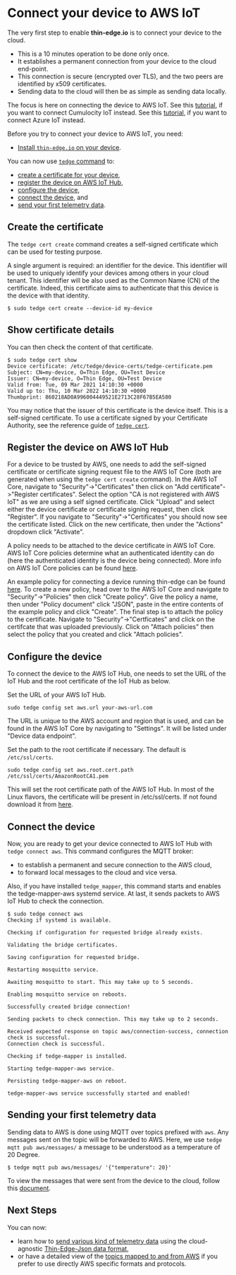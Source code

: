 # Connect your device to AWS IoT

The very first step to enable **thin-edge.io** is to connect your device to the cloud.
* This is a 10 minutes operation to be done only once.
* It establishes a permanent connection from your device to the cloud end-point.
* This connection is secure (encrypted over TLS), and the two peers are identified by x509 certificates.
* Sending data to the cloud will then be as simple as sending data locally.

The focus is here on connecting the device to AWS IoT.
See this [tutorial](connect-c8y.md), if you want to connect Cumulocity IoT instead.
See this [tutorial](connect-azure.md), if you want to connect Azure IoT instead.

Before you try to connect your device to AWS IoT, you need:
* [Install `thin-edge.io` on your device](../howto-guides/002_installation.md).

You can now use [`tedge` command](../references/tedge.md) to:
* [create a certificate for your device](connect-aws.md#create-the-certificate),
* [register the device on AWS IoT Hub](connect-aws.md#register-the-device-on-AWS),
* [configure the device](connect-aws.md#configure-the-device),
* [connect the device](connect-aws.md#connect-the-device), and
* [send your first telemetry data](#sending-your-first-telemetry-data).

## Create the certificate

The `tedge cert create` command creates a self-signed certificate which can be used for testing purpose.

A single argument is required: an identifier for the device.
This identifier will be used to uniquely identify your devices among others in your cloud tenant.
This identifier will be also used as the Common Name (CN) of the certificate.
Indeed, this certificate aims to authenticate that this device is the device with that identity.

```shell
$ sudo tedge cert create --device-id my-device
```

## Show certificate details

You can then check the content of that certificate.

```shell
$ sudo tedge cert show
Device certificate: /etc/tedge/device-certs/tedge-certificate.pem
Subject: CN=my-device, O=Thin Edge, OU=Test Device
Issuer: CN=my-device, O=Thin Edge, OU=Test Device
Valid from: Tue, 09 Mar 2021 14:10:30 +0000
Valid up to: Thu, 10 Mar 2022 14:10:30 +0000
Thumbprint: 860218AD0A996004449521E2713C28F67B5EA580
```

You may notice that the issuer of this certificate is the device itself.
This is a self-signed certificate.
To use a certificate signed by your Certificate Authority,
see the reference guide of [`tedge cert`](../references/tedge-cert.md).

## Register the device on AWS IoT Hub

For a device to be trusted by AWS, one needs to add the self-signed certificate or certificate signing request file to the AWS IoT Core (both are generated when using the `tedge cert create` command).
In the AWS IoT Core, navigate to "Security"->"Certificates" then click on "Add certificate"->"Register certificates".
Select the option "CA is not registered with AWS IoT" as we are using a self signed certificate.
Click "Upload" and select either the device certificate or certificate signing request, then click "Register".
If you navigate to "Security"->"Certificates" you should now see the certificate listed.
Click on the new certificate, then under the "Actions" dropdown click "Activate".

A policy needs to be attached to the device certificate in AWS IoT Core.
AWS IoT Core policies determine what an authenticated identity can do (here the authenticated identity is the device being connected).
More info on AWS IoT Core policies can be found [here](https://docs.aws.amazon.com/iot/latest/developerguide/iot-policies.html).

An example policy for connecting a device running thin-edge can be found [here](./aws-example-policy.json).
To create a new policy, head over to the AWS IoT Core and navigate to "Security"->"Policies" then click "Create policy".
Give the policy a name, then under "Policy document" click "JSON", paste in the entire contents of the example policy and click "Create".
The final step is to attach the policy to the certificate. Navigate to "Security"->"Certficates" and click on the certifcate that was uploaded previously.
Click on "Attach policies" then select the policy that you created and click "Attach policies".

## Configure the device

To connect the device to the AWS IoT Hub, one needs to set the URL of the IoT Hub and the root certificate of the IoT Hub as below.

Set the URL of your AWS IoT Hub.

```shell
sudo tedge config set aws.url your-aws-url.com
```

The URL is unique to the AWS account and region that is used, and can be found in the AWS IoT Core by navigating to "Settings".
It will be listed under "Device data endpoint".

Set the path to the root certificate if necessary. The default is `/etc/ssl/certs`.

```shell
sudo tedge config set aws.root.cert.path /etc/ssl/certs/AmazonRootCA1.pem
```

This will set the root certificate path of the AWS IoT Hub.
In most of the Linux flavors, the certificate will be present in /etc/ssl/certs. If not found download it from [here](https://docs.aws.amazon.com/iot/latest/developerguide/server-authentication.html#server-authentication-certs).

## Connect the device

Now, you are ready to get your device connected to AWS IoT Hub with `tedge connect aws`.
This command configures the MQTT broker:
* to establish a permanent and secure connection to the AWS cloud,
* to forward local messages to the cloud and vice versa.

Also, if you have installed `tedge_mapper`, this command starts and enables the tedge-mapper-aws systemd service.
At last, it sends packets to AWS IoT Hub to check the connection.

```shell
$ sudo tedge connect aws
Checking if systemd is available.

Checking if configuration for requested bridge already exists.

Validating the bridge certificates.

Saving configuration for requested bridge.

Restarting mosquitto service.

Awaiting mosquitto to start. This may take up to 5 seconds.

Enabling mosquitto service on reboots.

Successfully created bridge connection!

Sending packets to check connection. This may take up to 2 seconds.

Received expected response on topic aws/connection-success, connection check is successful.
Connection check is successful.

Checking if tedge-mapper is installed.

Starting tedge-mapper-aws service.

Persisting tedge-mapper-aws on reboot.

tedge-mapper-aws service successfully started and enabled!

```

## Sending your first telemetry data

Sending data to AWS is done using MQTT over topics prefixed with `aws`.
Any messages sent on the topic will be forwarded to AWS.
Here, we use `tedge mqtt pub aws/messages/` a message to be understood as a temperature of 20 Degree.

```shell
$ tedge mqtt pub aws/messages/ '{"temperature": 20}'
```
To view the messages that were sent from the device to the cloud, follow this [document](https://docs.aws.amazon.com/iot/latest/developerguide/view-mqtt-messages.html).

## Next Steps

You can now:
* learn how to [send various kind of telemetry data](send-thin-edge-data.md)
  using the cloud-agnostic [Thin-Edge-Json data format](../architecture/thin-edge-json.md),
* or have a detailed view of the [topics mapped to and from AWS](../references/bridged-topics.md#aws-mqtt-topics)
  if you prefer to use directly AWS specific formats and protocols.
